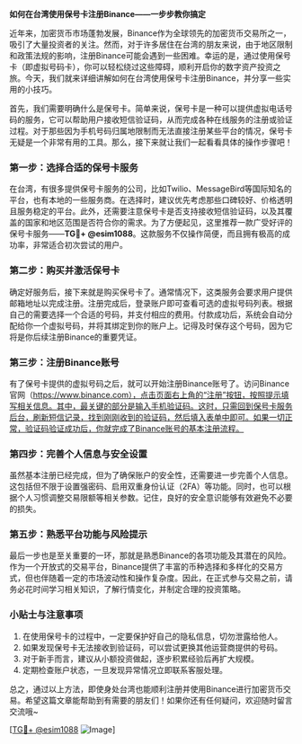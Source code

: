 **如何在台湾使用保号卡注册Binance——一步步教你搞定**

近年来，加密货币市场蓬勃发展，Binance作为全球领先的加密货币交易所之一，吸引了大量投资者的关注。然而，对于许多居住在台湾的朋友来说，由于地区限制和政策法规的影响，注册Binance可能会遇到一些困难。幸运的是，通过使用保号卡（即虚拟号码卡），你可以轻松绕过这些障碍，顺利开启你的数字资产投资之旅。今天，我们就来详细讲解如何在台湾使用保号卡注册Binance，并分享一些实用的小技巧。

首先，我们需要明确什么是保号卡。简单来说，保号卡是一种可以提供虚拟电话号码的服务，它可以帮助用户接收短信验证码，从而完成各种在线服务的注册或验证过程。对于那些因为手机号码归属地限制而无法直接注册某些平台的情况，保号卡无疑是一个非常有用的工具。那么，接下来就让我们一起看看具体的操作步骤吧！

### **第一步：选择合适的保号卡服务**
在台湾，有很多提供保号卡服务的公司，比如Twilio、MessageBird等国际知名的平台，也有本地的一些服务商。在选择时，建议优先考虑那些口碑较好、价格透明且服务稳定的平台。此外，还需要注意保号卡是否支持接收短信验证码，以及其覆盖的国家和地区范围是否符合你的需求。为了方便起见，这里推荐一款广受好评的保号卡服务——**TG💪+ @esim1088**。这款服务不仅操作简便，而且拥有极高的成功率，非常适合初次尝试的用户。

### **第二步：购买并激活保号卡**
确定好服务后，接下来就是购买保号卡了。通常情况下，这类服务会要求用户提供邮箱地址以完成注册。注册完成后，登录账户即可查看可选的虚拟号码列表。根据自己的需要选择一个合适的号码，并支付相应的费用。付款成功后，系统会自动分配给你一个虚拟号码，并将其绑定到你的账户上。记得及时保存这个号码，因为它将是你后续注册Binance的重要凭证。

### **第三步：注册Binance账号**
有了保号卡提供的虚拟号码之后，就可以开始注册Binance账号了。访问Binance官网（https://www.binance.com），点击页面右上角的“注册”按钮，按照提示填写相关信息。其中，最关键的部分是输入手机验证码。这时，只需回到保号卡服务后台，刷新短信记录，找到刚刚收到的验证码，然后填入表单中即可。如果一切正常，验证码验证成功后，你就完成了Binance账号的基本注册流程。

### **第四步：完善个人信息与安全设置**
虽然基本注册已经完成，但为了确保账户的安全性，还需要进一步完善个人信息。这包括但不限于设置强密码、启用双重身份认证（2FA）等功能。同时，也可以根据个人习惯调整交易限额等相关参数。记住，良好的安全意识能够有效避免不必要的损失。

### **第五步：熟悉平台功能与风险提示**
最后一步也是至关重要的一环，那就是熟悉Binance的各项功能及其潜在的风险。作为一个开放式的交易平台，Binance提供了丰富的币种选择和多样化的交易方式，但也伴随着一定的市场波动性和操作复杂度。因此，在正式参与交易之前，请务必花时间学习相关知识，了解行情变化，并制定合理的投资策略。

### **小贴士与注意事项**
1. 在使用保号卡的过程中，一定要保护好自己的隐私信息，切勿泄露给他人。
2. 如果发现保号卡无法接收到验证码，可以尝试更换其他运营商提供的号码。
3. 对于新手而言，建议从小额投资做起，逐步积累经验后再扩大规模。
4. 定期检查账户状态，一旦发现异常情况立即联系客服处理。

总之，通过以上方法，即使身处台湾也能顺利注册并使用Binance进行加密货币交易。希望这篇文章能帮助到有需要的朋友们！如果你还有任何疑问，欢迎随时留言交流哦~ 

[[TG💪+ @esim1088](https://t.me/s/esim1088) ![Image](https://i.postimg.cc/4NQfJmqS/Snipaste-2025-05-13-00-14-12.png)]